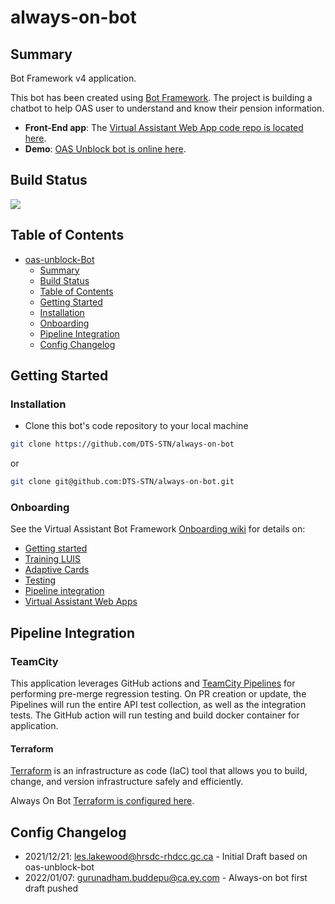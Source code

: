 # always-on-bot

## Summary

Bot Framework v4 application.

This bot has been created using [Bot Framework](https://dev.botframework.com). The project is building a chatbot to help OAS user to understand and know their pension information.

- **Front-End app**: The [Virtual Assistant Web App code repo is located here](https://github.com/DTS-STN/Oas-Unblock-Web-App).
- **Demo**: [OAS Unblock bot is online here](https://oas-unblock-web-app-main.bdm-dev.dts-stn.com/).

## Build Status

<a href="https://teamcity.dts-stn.com/viewType.html?buildTypeId=OasUnlockBot_DeployBdmDev&guest=1" >
<img src="https://teamcity.dts-stn.com/app/rest/builds/buildType:(id:5076)/statusIcon"/>
</a>

## Table of Contents

- [oas-unblock-Bot](#always-on-bot)
  - [Summary](#summary)
  - [Build Status](#build-status)
  - [Table of Contents](#table-of-contents)
  - [Getting Started](#technology-stack)
  - [Installation](#installation)
  - [Onboarding](#onboarding)
  - [Pipeline Integration](#pipeline-integration)
  - [Config Changelog](#config-changelog)

## Getting Started

### Installation

- Clone this bot's code repository to your local machine

```bash
git clone https://github.com/DTS-STN/always-on-bot
```

or

```bash
git clone git@github.com:DTS-STN/always-on-bot.git
```

### Onboarding

See the Virtual Assistant Bot Framework [Onboarding wiki](https://github.com/DTS-STN/Virtual-Assistant-Bot-Framework/wiki/5.-Developer-Onboarding) for details on:

- [Getting started](https://github.com/DTS-STN/Virtual-Assistant-Bot-Framework/wiki/5.-Developer-Onboarding#getting-started)
- [Training LUIS](https://github.com/DTS-STN/Virtual-Assistant-Bot-Framework/wiki/6.-LUIS)
- [Adaptive Cards](https://github.com/DTS-STN/Virtual-Assistant-Bot-Framework/wiki/7.-Adaptive-Cards)
- [Testing](https://github.com/DTS-STN/Virtual-Assistant-Bot-Framework/wiki/5.-Developer-Onboarding#testing)
- [Pipeline integration](https://github.com/DTS-STN/Virtual-Assistant-Bot-Framework/wiki/8.-DevOps-&-Publishing)
- [Virtual Assistant Web Apps](https://github.com/DTS-STN/Virtual-Assistant-Bot-Framework/wiki/8.-Virtual-Assistant-Web-App)

## Pipeline Integration

### TeamCity

This application leverages GitHub actions and [TeamCity Pipelines](https://teamcity.dts-stn.com/ 'TeamCity Login') for performing pre-merge regression testing. On PR creation or update, the Pipelines will run the entire API test collection, as well as the integration tests. The GitHub action will run testing and build docker container for application.

#### Terraform

[Terraform](https://www.terraform.io/intro/index.html 'Terraform intro') is an infrastructure as code (IaC) tool that allows you to build, change, and version infrastructure safely and efficiently.

Always On Bot [Terraform is configured here](https://teamcity.dts-stn.com/buildConfiguration/OasUnlockBot_Terraform_TerraformAlwaysOnBot#all-projects 'Always On Bot Terraform profile').

## Config Changelog

- 2021/12/21: les.lakewood@hrsdc-rhdcc.gc.ca - Initial Draft based on oas-unblock-bot
- 2022/01/07: gurunadham.buddepu@ca.ey.com - Always-on bot first draft pushed
